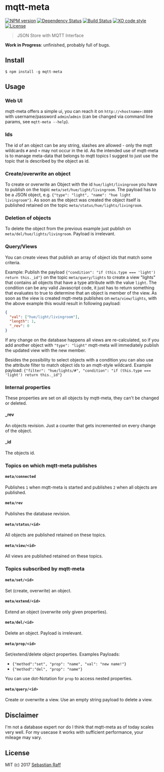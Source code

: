# mqtt-meta

[![NPM version](https://badge.fury.io/js/mqtt-meta.svg)](http://badge.fury.io/js/mqtt-meta)
[![Dependency Status](https://img.shields.io/gemnasium/hobbyquaker/mqtt-meta.svg?maxAge=2592000)](https://gemnasium.com/github.com/hobbyquaker/mqtt-meta)
[![Build Status](https://travis-ci.org/hobbyquaker/mqtt-meta.svg?branch=master)](https://travis-ci.org/hobbyquaker/mqtt-meta)
[![XO code style](https://img.shields.io/badge/code_style-XO-5ed9c7.svg)](https://github.com/sindresorhus/xo)
[![License][mit-badge]][mit-url]

> JSON Store with MQTT Interface

**Work in Progress**: unfinished, probably full of bugs.


## Install

`$ npm install -g mqtt-meta`


## Usage

### Web UI

mqtt-meta offers a simple ui, you can reach it on `http://<hostname>:8089` with username/password `admin`/`admin` (can
be changed via command line params, see `mqtt-meta --help`).

### Ids

The id of an object can be any string, slashes are allowed - only the mqtt wildcards `#` and `+` may not occur in the 
id. As the intended use of mqtt-meta is to manage meta-data that belongs to mqtt topics I suggest to just use the topic
that is described by the object as id.

### Create/overwrite an object

To create or overwrite an Object with the id `hue/light/livingroom` you have to publish on the topic 
`meta/set/hue/light/livingroom`. The payload has to be a JSON object, e.g. 
`{"type": "light", "name": "hue light livingroom"}`. As soon as the object was created the object itself is published 
retained on the topic `meta/status/hue/lights/livingroom`.

### Deletion of objects

To delete the object from the previous example just publish on `meta/del/hue/lights/livingroom`. Payload is irrelevant.

### Query/Views

You can create views that publish an array of object ids that match some criteria. 

Example: Publish the payload `{"condition": "if (this.type === 'light') return this._id"}` on the topic `meta/query/lights` to create 
a view "lights" that contains all objects that have a type attribute with the value `light`. The condition can be any
valid Javascript code, it just has to return something that evaluates to true to determine that an object is
member of the view.
As soon as the view is created mqtt-meta publishes on `meta/view/lights`, with the above example this would result in
following payload:
```json
{
  "val": ["hue/light/livingroom"],
  "length": 1,
  "_rev": 0
}
```
If any change on the database happens all views are re-calculated, so if you add another object with `"type": "light"`
mqtt-meta will immediately publish the updated view with the new member.

Besides the possibility to select objects with a condition you can also use the attribute filter to match object ids
to an mqtt-style wildcard. Example payload: 
`{"filter": "hue/lights/#", "condition": "if (this.type === 'light') return this._id"}`

### Internal properties

These properties are set on all objects by mqtt-meta, they can't be changed or deleted.

#### _rev

An objects revision. Just a counter that gets incremented on every change of the object.

#### _id

The objects id.

### Topics on which mqtt-meta publishes

#### `meta/connected`

Publishes `1` when mqtt-meta is started and publishes `2` when all objects are published.

#### `meta/rev`

Publishes the database revision.

#### `meta/status/<id>`

All objects are published retained on these topics.

#### `meta/view/<id>`

All views are published retained on these topics.

### Topics subscribed by mqtt-meta

#### `meta/set/<id>`

Set (create, overwrite) an object. 

#### `meta/extend/<id>`

Extend an object (overwrite only given properties).

#### `meta/del/<id>`

Delete an object. Payload is irrelevant.

#### `meta/prop/<id>`

Set/extend/delete object properties. Examples Payloads:

* `{"method":"set", "prop": "name", "val": "new name!"}`
* `{"method":"del", "prop": "name"}`

You can use dot-Notation for `prop` to access nested properties.

#### `meta/query/<id>`

Create or overwrite a view. Use an empty string payload to delete a view.


## Disclaimer

I'm not a database expert nor do I think that mqtt-meta as of today scales very well. For my usecase it works with 
sufficient performance, your mileage may vary.


## License

MIT (c) 2017 [Sebastian Raff](https://github.com/hobbyquaker)

[mit-badge]: https://img.shields.io/badge/License-MIT-blue.svg?style=flat
[mit-url]: LICENSE
